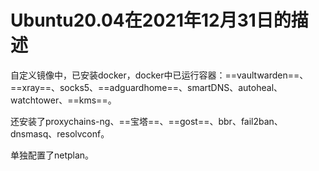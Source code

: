# Ubuntu20.04在2021年12月31日的描述



自定义镜像中，已安装docker，docker中已运行容器：==vaultwarden==、==xray==、socks5、==adguardhome==、smartDNS、autoheal、watchtower、==kms==。

还安装了proxychains-ng、==宝塔==、==gost==、bbr、fail2ban、dnsmasq、resolvconf。

单独配置了netplan。
